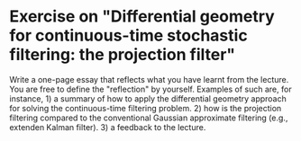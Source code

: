 # Exercise on "Differential geometry for continuous-time stochastic filtering: the projection filter"

Write a one-page essay that reflects what you have learnt from the lecture. You are free to define the "reflection" by yourself. Examples of such are, for instance, 1) a summary of how to apply the differential geometry approach for solving the continuous-time filtering problem. 2) how is the projection filtering compared to the conventional Gaussian approximate filtering (e.g., extenden Kalman filter). 3) a feedback to the lecture. 

